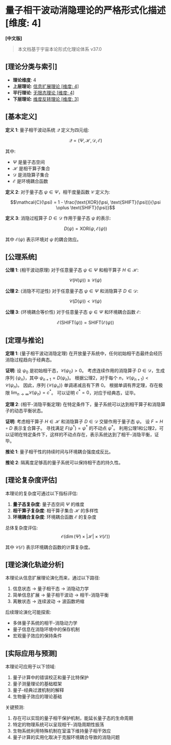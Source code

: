 # 量子相干波动消隐理论的严格形式化描述 [维度: 4]

**[中文版]**

> 本文档基于宇宙本论形式化理论体系 v37.0

## [理论分类与索引]

- **理论维度**: 4
- **上层理论**: [信息扩展理论 [维度: 4]](formal_theory_shift_information_expansion.md)
- **平行理论**: [无限态理论 [维度: 4]](formal_theory_infinity_multiplicity.md)
- **下层理论**: [维度反转理论 [维度: 3]](formal_theory_unshift_dimensional_reversal.md)

## [基本定义]

**定义 1**: 量子相干波动系统 $\mathcal{Q}$ 定义为四元组:

$$\mathcal{Q} = (\Psi, \mathcal{H}, \mathcal{D}, \mathcal{E})$$

其中:
- $\Psi$ 是量子态空间
- $\mathcal{H}$ 是相干算子集合
- $\mathcal{D}$ 是消隐算子集合
- $\mathcal{E}$ 是环境耦合函数

**定义 2**: 对于量子态 $\psi \in \Psi$，相干度量函数 $\mathcal{C}$ 定义为:

$$\mathcal{C}(\psi) = 1 - \frac{\text{XOR}(\psi, \text{SHIFT}(\psi))}{\psi \oplus \text{SHIFT}(\psi)}$$

**定义 3**: 消隐过程算子 $D \in \mathcal{D}$ 作用于量子态 $\psi$ 的表示:

$$D(\psi) = \text{XOR}(\psi, \mathcal{E}(\psi))$$

其中 $\mathcal{E}(\psi)$ 表示环境对 $\psi$ 的耦合效应。

## [公理系统]

**公理 1**: (相干波动原理) 对于任意量子态 $\psi \in \Psi$ 和相干算子 $H \in \mathcal{H}$:

$$\mathcal{C}(H(\psi)) \geq \mathcal{C}(\psi)$$

**公理 2**: (消隐不可逆性) 对于任意量子态 $\psi \in \Psi$ 和消隐算子 $D \in \mathcal{D}$:

$$\mathcal{C}(D(\psi)) < \mathcal{C}(\psi)$$

**公理 3**: (环境耦合等价性) 对于任意量子态 $\psi \in \Psi$ 和环境耦合函数 $\mathcal{E}$:

$$\mathcal{E}(\text{SHIFT}(\psi)) = \text{SHIFT}(\mathcal{E}(\psi))$$

## [定理与推论]

**定理 1**: (量子相干波动消隐定理) 在开放量子系统中，任何初始相干态最终会经历消隐过程趋向于经典态。

**证明**:
设 $\psi_0$ 是初始相干态，$\mathcal{C}(\psi_0) > 0$。
考虑连续作用的消隐算子 $D \in \mathcal{D}$，生成序列 $\{\psi_n\}$，其中 $\psi_{n+1} = D(\psi_n)$。
根据公理2，对于每个 $n$，$\mathcal{C}(\psi_{n+1}) < \mathcal{C}(\psi_n)$。
因此，序列 $\{\mathcal{C}(\psi_n)\}$ 单调递减且有下界 0。
根据单调有界定理，存在极限 $\lim_{n\to\infty}\mathcal{C}(\psi_n) = c^*$。
可以证明 $c^* = 0$，对应于经典态，证毕。

**定理 2**: (相干-消隐平衡定理) 在特定条件下，量子系统可以达到相干算子和消隐算子的动态平衡状态。

**证明**:
考虑相干算子 $H \in \mathcal{H}$ 和消隐算子 $D \in \mathcal{D}$ 交替作用于量子态 $\psi$。
设 $F = H \circ D$ 表示复合算子。
寻找满足 $F(\psi^*) = \psi^*$ 的不动点 $\psi^*$。
利用公理1和公理2，可以证明在特定条件下，这样的不动点存在，表示系统达到了相干-消隐平衡，证毕。

**推论 1**: 量子相干性的持续时间与环境耦合强度成反比。

**推论 2**: 隔离度足够高的量子系统可以保持相干态的持久性。

## [理论复杂度评估]

本理论的复杂度可通过以下指标评估:

1. **量子态复杂度**: 量子态空间 $\Psi$ 的维度
2. **相干算子复杂度**: 相干算子集合 $\mathcal{H}$ 的多样性
3. **环境耦合复杂度**: 环境耦合函数 $\mathcal{E}$ 的复杂度

总体复杂度评估:
$$\mathcal{O}(\dim(\Psi) \times |\mathcal{H}| \times \mathcal{C}(\mathcal{E}))$$

其中 $\mathcal{C}(\mathcal{E})$ 表示环境耦合函数的计算复杂度。

## [理论演化轨迹分析]

本理论从信息扩展理论演化而来，通过以下路径:

1. 信息状态 $\to$ 量子相干态 $\to$ 消隐动力学
2. 简单信息扩展 $\to$ 量子相干波动 $\to$ 相干-消隐平衡
3. 离散状态 $\to$ 连续波动 $\to$ 波函数坍缩

后续理论演化可能探索:
- 多体量子系统的相干-消隐动力学
- 量子信息在消隐环境中的保存机制
- 宏观量子效应的保持条件

## [实际应用与预测]

本理论可应用于以下领域:

1. 量子计算中的错误校正和量子比特保护
2. 量子测量理论的基础框架
3. 量子-经典过渡机制的解释
4. 生物量子效应的理论基础

关键预测:

1. 存在可以实现的量子相干保护机制，能延长量子态的生命周期
2. 特定的物理系统可以呈现相干-消隐周期性振荡
3. 生物系统利用特殊机制在室温下维持量子相干效应
4. 量子计算的实用化取决于克服环境耦合导致的消隐问题 